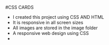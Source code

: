 #CSS CARDS


* I created this project using CSS AND HTML 
* It is responsive in all screen sizes
* All images are stored in the image folder
* A responsive web design using CSS
*
